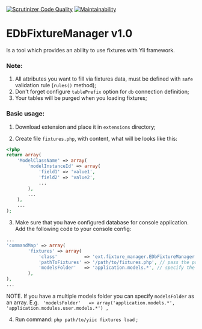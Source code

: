 [![Scrutinizer Code Quality](https://scrutinizer-ci.com/g/NovikovViktor/EDbFixtureManager/badges/quality-score.png?b=master)](https://scrutinizer-ci.com/g/NovikovViktor/EDbFixtureManager/?branch=master) [![Maintainability](https://api.codeclimate.com/v1/badges/96bfb98dce5f5404d571/maintainability)](https://codeclimate.com/github/NovikovViktor/EDbFixtureManager/maintainability)

EDbFixtureManager v1.0
==================================
Is a tool which provides an ability to use fixtures with Yii framework.

### Note:

1) All attributes you want to fill via fixtures data, must be defined with `safe` validation rule (`rules()` method);
2) Don't forget configure `tablePrefix` option for `db` connection definition;
3) Your tables will be purged when you loading fixtures;

### Basic usage:
1) Download extension and place it in `extensions` directory;

2) Create file `fixtures.php`, with content, what will be looks like this:
``` php
<?php
return array(
    'ModelClassName' => array(
        'modelInstanceId' => array(
            'field1' => 'value1',
            'field2' => 'value2',
            ...
        ),
        ...
    ),
    ...
);
```

3) Make sure that you have configured database for console application.
Add the following code to your console config:

``` php
...
'commandMap' => array(
        'fixtures' => array(
            'class'          => 'ext.fixture_manager.EDbFixtureManager', // import class of console command
            'pathToFixtures' => '/path/to/fixtures.php', // pass the path to your fixtures file
            'modelsFolder'   => 'application.models.*', // specify the folder where your models classes lays
        ),
),
...
```

NOTE. If you have a multiple models folder you can specify `modelsFolder` as an array.
E.g. ` 'modelsFolder'   => array('application.models.*', 'application.modules.user.models.*') ,`

4) Run command: `php path/to/yiic fixtures load` ;

